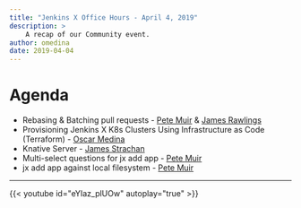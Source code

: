 ```yaml
---
title: "Jenkins X Office Hours - April 4, 2019"
description: >
    A recap of our Community event.
author: omedina
date: 2019-04-04
---
```


# Agenda

- Rebasing & Batching pull requests - [Pete Muir](https://twitter.com/plmuir) & [James Rawlings](https://twitter.com/jdrawlings)
- Provisioning Jenkins X K8s Clusters Using Infrastructure as Code (Terraform) - [Oscar Medina](https://twitter.com/SharePointOscar)
- Knative Server - [James Strachan](https://twitter.com/jstrachan)
- Multi-select questions for jx add app - [Pete Muir](https://twitter.com/plmuir)
- jx add app against local filesystem - [Pete Muir](https://twitter.com/plmuir)

---


{{< youtube id="eYIaz_plUOw" autoplay="true" >}}